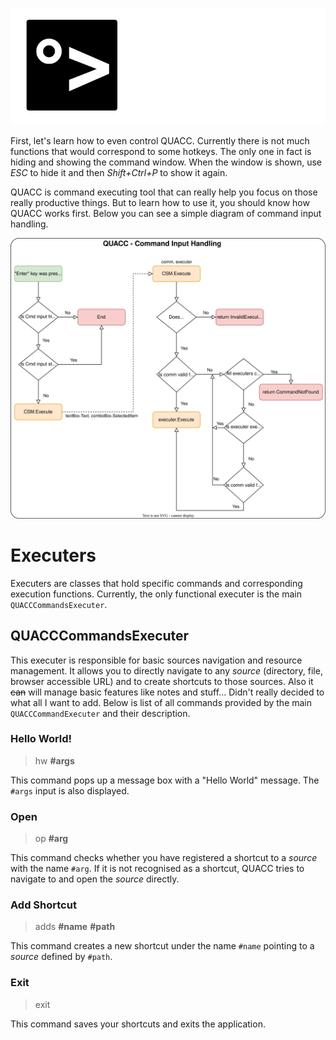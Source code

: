 ![Wiki banner](imgs/wiki_banner.png)

First, let's learn how to even control QUACC. Currently there is not much functions that would correspond to some hotkeys. The only one in fact is hiding and showing the command window. When the window is shown, use *ESC* to hide it and then *Shift+Ctrl+P* to show it again.

QUACC is command executing tool that can really help you focus on those really productive things. But to learn how to use it, you should know how QUACC works first. Below you can see a simple diagram of command input handling.

![Command input handling](imgs/quacc_cmd_accept_diagram.drawio.svg)

# Executers

Executers are classes that hold specific commands and corresponding execution functions. Currently, the only functional executer is the main `QUACCCommandsExecuter`.

## QUACCCommandsExecuter

This executer is responsible for basic sources navigation and resource management. It allows you to directly navigate to any *source* (directory, file, browser accessible URL) and to create shortcuts to those sources. Also it ~~can~~ will manage basic features like notes and stuff... Didn't really decided to what all I want to add. Below is list of all commands provided by the main `QUACCCommandExecuter` and their description.

### Hello World!

> hw **#args**

This command pops up a message box with a "Hello World" message. The `#args` input is also displayed.

### Open

> op **#arg**

This command checks whether you have registered a shortcut to a *source* with the name `#arg`. If it is not recognised as a shortcut, QUACC tries to navigate to and open the *source* directly.

### Add Shortcut

> adds **#name** **#path**

This command creates a new shortcut under the name `#name` pointing to a *source* defined by `#path`.

### Exit

> exit

This command saves your shortcuts and exits the application.